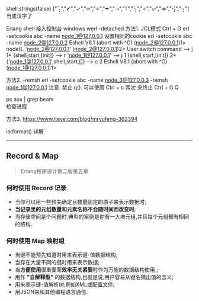 shell:strings(false) 
["⢡","✔","✓","⥬","⟣","✒","⟞","⟙","⢣","⟢","⥫","⟚","⢪","⢢"]
当成汉字了

Erlang shell 接入控制台
windows   werl       -detached 
方法1. JCL模式 Ctrl + G
erl -setcookie abc -name node_1@127.0.0.1 
设置相同的cookie 
erl -setcookie abc -name node_2@127.0.0.2 
Eshell V8.1  (abort with ^G)
(node_2@127.0.0.1)1> node().
'node_2@127.0.0.1'
(node_2@127.0.0.1)2> 
User switch command
 --> j
   1* {shell,start,[init]}
 --> r 'node_1@127.0.0.1' 
 --> j
   1  {shell,start,[init]}
   2* {'node_1@127.0.0.1',shell,start,[]}
 --> c 2
Eshell V8.1  (abort with ^G)
(node_1@127.0.0.1)1> 

方法2. -remsh
erl -setcookie abc -name node_3@127.0.0.3 -remsh node_1@127.0.0.1 
注意. 禁止 q(). 
可以使用 Ctrl + c 两次 来终止
Ctrl + G  Q

ps aux | grep beam  
检查进程

方法3. https://www.iteye.com/blog/mryufeng-362394

io:format() 详解
___
##  Record & Map 
> Erlang程序设计第二版第五章
  ### 何时使用 Record 记录
  - 当你可以用一些预先确定且数量固定的原子来表示数据时;
  - **当记录里的元组数量和元素名称不会随时间而改变时**;
  - 当存储空间是个问题时,典型的案例是你有一大堆元组,并且每个元组都有相同的结构.
  ### 何时使用 Map 映射组
  - 当键不能预先知道时用来表示键-值数据结构;
  - 当存在大量不同的键时用来表示数据;
  - 当**方便使用**很重要而**效率无关紧要**时作为万能的数据结构使用 ;
  - 用作 __"自解释型"__ 的数据结构,也就是说,用户容易从键名猜出值的含义;
  - 用来表示键-值解析树,例如XML或配置文件;
  - 用JSON来和其他编程语言通信.
